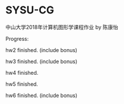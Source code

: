 # SYSU-CG
中山大学2018年计算机图形学课程作业 by 陈康怡

Progress: 

hw2 finished. (include bonus)

hw3 finished. (include bonus)

hw4 finished. 

hw5 finished. 

hw6 finished. (include bonus)